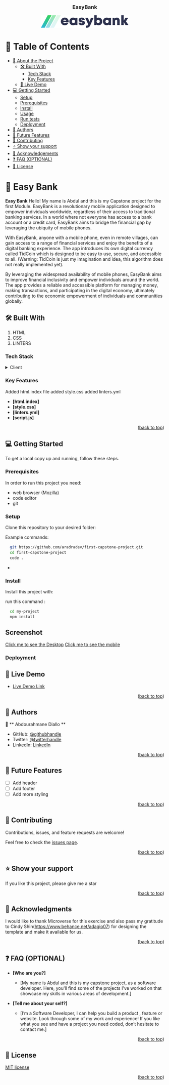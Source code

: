 <a name="readme-top"></a>

<div align="center">
 
  <h3><b>EasyBank</b></h3>
  <img src='images/logo.svg' alt='logo' />

</div>



# 📗 Table of Contents

- [📖 About the Project](#about-project)
  - [🛠 Built With](#built-with)
    - [Tech Stack](#tech-stack)
    - [Key Features](#key-features)
  - [🚀 Live Demo](#live-demo)
- [💻 Getting Started](#getting-started)
  - [Setup](#setup)
  - [Prerequisites](#prerequisites)
  - [Install](#install)
  - [Usage](#usage)
  - [Run tests](#run-tests)
  - [Deployment](#triangular_flag_on_post-deployment)
- [👥 Authors](#authors)
- [🔭 Future Features](#future-features)
- [🤝 Contributing](#contributing)
- [⭐️ Show your support](#support)
- [🙏 Acknowledgements](#acknowledgements)
- [❓ FAQ (OPTIONAL)](#faq)
- [📝 License](#license)



# 📖 Easy Bank <a name="setting Up a linters"></a>


**Easy Bank** Hello! My name is Abdul and this is my Capstone project for the first Module.
EasyBank is a revolutionary mobile application designed to empower individuals worldwide, regardless of their access to traditional banking services. In a world where not everyone has access to a bank account or a credit card, EasyBank aims to bridge the financial gap by leveraging the ubiquity of mobile phones.

With EasyBank, anyone with a mobile phone, even in remote villages, can gain access to a range of financial services and enjoy the benefits of a digital banking experience. The app introduces its own digital currency called TidCoin which is designed to be easy to use, secure, and accessible to all. (Warning: TidCoin is just my imagination and idea, this algorithm does not really implemented yet).

By leveraging the widespread availability of mobile phones, EasyBank aims to improve financial inclusivity and empower individuals around the world. The app provides a reliable and accessible platform for managing money, making transactions, and participating in the digital economy, ultimately contributing to the economic empowerment of individuals and communities globally.

## 🛠 Built With <a name="built-with"></a>

1. HTML
2. CSS
3. LINTERS

### Tech Stack <a name="tech-stack"></a>


<details>
  <summary>Client</summary>
  <ul>
    <li><a href="https://reactjs.org/">html</a></li>
    <li><a href="https://reactjs.org/">css</a></li>
    <li><a href="https://reactjs.org/">javaScript</a></li>
    
  </ul>
</details>



### Key Features <a name="key-features"></a>

Added html.index file
added style.css
added linters.yml

- **[html.index]**
- **[style.css]**
- **[linters.yml]**
- **[script.js]**

<p align="right">(<a href="#readme-top">back to top</a>)</p>


## 💻 Getting Started <a name="getting-started"></a>



To get a local copy up and running, follow these steps.

### Prerequisites

In order to run this project you need:

- web browser (Mozilla)
- code editor
- git


### Setup


Clone this repository to your desired folder:


Example commands:

```sh
  git https://github.com/aradradev/first-capstone-project.git
  cd first-capstone-project
  code .
```
-

### Install

Install this project with:


run this command  :

```sh
  cd my-project
  npm install
```

## Screenshot
[Click me to see the Desktop](images/index.html(Desktop)%20(2).png)
[Click me to see the mobile](images/index.html(iPhone%20SE)%20(1).png)


### Deployment

## 🚀 Live Demo <a name="live-demo"></a>


- [Live Demo Link](https://easy-bank-tc.vercel.app/)

<p align="right">(<a href="#readme-top">back to top</a>)</p>

## 👥 Authors <a name="authors"></a>

👤 ** Abdourahmane Diallo **

- GitHub: [@githubhandle](https://github.com/aradradev)
- Twitter: [@twitterhandle](https://twitter.com/Abdoul_2023)
- LinkedIn: [LinkedIn](https://www.linkedin.com/in/abdoul-ramane-diallo-15b2a2262/)

<p align="right">(<a href="#readme-top">back to top</a>)</p>



## 🔭 Future Features <a name="future-features"></a>


- [ ] Add header
- [ ] Add footer
- [ ] Add more styling

<p align="right">(<a href="#readme-top">back to top</a>)</p>



## 🤝 Contributing <a name="contributing"></a>

Contributions, issues, and feature requests are welcome!

Feel free to check the [issues page](../../issues/).

<p align="right">(<a href="#readme-top">back to top</a>)</p>


## ⭐️ Show your support <a name="support"></a>



If you like this project, please give me a star

<p align="right">(<a href="#readme-top">back to top</a>)</p>


## 🙏 Acknowledgments <a name="Cindy"></a>


I would like to thank Microverse for this exercise and also pass my gratitude to Cindy Shin(https://www.behance.net/adagio07) for designing the template and make it available for us. 


<p align="right">(<a href="#readme-top">back to top</a>)</p>



## ❓ FAQ (OPTIONAL) <a name="faq"></a>


- **[Who are you?]**

  - [My name is Abdul and this is my capstone project, as a software developer. Here, you'll find some of the projects I've worked on that showcase my skills in various areas of development.]

- **[Tell me about your self?]**

  - [I’m a Software Developer, I can help you build a product , feature or website. Look through some of my work and experience! If you like what you see and have a project you need coded, don’t hesitate to contact me.]

<p align="right">(<a href="#readme-top">back to top</a>)</p>


## 📝 License <a name="license"></a>

[MIT license](https://github.com/aradradev/Hello-microverse/blob/add-license-1/Licence) 

<p align="right">(<a href="#readme-top">back to top</a>)</p>
<a name="readme-top"></a>
